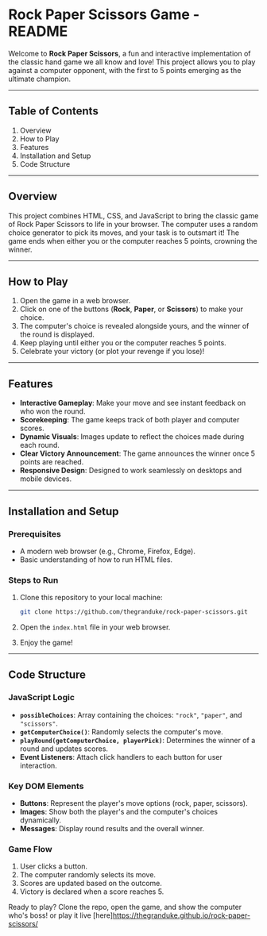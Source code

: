 # Rock Paper Scissors Game - README

Welcome to **Rock Paper Scissors**, a fun and interactive implementation of the classic hand game we all know and love! This project allows you to play against a computer opponent, with the first to 5 points emerging as the ultimate champion.

---

## Table of Contents

1. Overview
2. How to Play
3. Features
4. Installation and Setup
5. Code Structure

---

## Overview

This project combines HTML, CSS, and JavaScript to bring the classic game of Rock Paper Scissors to life in your browser. The computer uses a random choice generator to pick its moves, and your task is to outsmart it! The game ends when either you or the computer reaches 5 points, crowning the winner.

---

## How to Play

1. Open the game in a web browser.
2. Click on one of the buttons (**Rock**, **Paper**, or **Scissors**) to make your choice.
3. The computer's choice is revealed alongside yours, and the winner of the round is displayed.
4. Keep playing until either you or the computer reaches 5 points.
5. Celebrate your victory (or plot your revenge if you lose)!

---

## Features

- **Interactive Gameplay**: Make your move and see instant feedback on who won the round.
- **Scorekeeping**: The game keeps track of both player and computer scores.
- **Dynamic Visuals**: Images update to reflect the choices made during each round.
- **Clear Victory Announcement**: The game announces the winner once 5 points are reached.
- **Responsive Design**: Designed to work seamlessly on desktops and mobile devices.

---

## Installation and Setup

### Prerequisites

- A modern web browser (e.g., Chrome, Firefox, Edge).
- Basic understanding of how to run HTML files.

### Steps to Run

1. Clone this repository to your local machine:
    
    ```bash
    git clone https://github.com/thegranduke/rock-paper-scissors.git
    ```
    
2. Open the `index.html` file in your web browser.
3. Enjoy the game!

---

## Code Structure

### JavaScript Logic

- **`possibleChoices`**: Array containing the choices: `"rock"`, `"paper"`, and `"scissors"`.
- **`getComputerChoice()`**: Randomly selects the computer's move.
- **`playRound(getComputerChoice, playerPick)`**: Determines the winner of a round and updates scores.
- **Event Listeners**: Attach click handlers to each button for user interaction.

### Key DOM Elements

- **Buttons**: Represent the player's move options (rock, paper, scissors).
- **Images**: Show both the player's and the computer's choices dynamically.
- **Messages**: Display round results and the overall winner.

### Game Flow

1. User clicks a button.
2. The computer randomly selects its move.
3. Scores are updated based on the outcome.
4. Victory is declared when a score reaches 5.

Ready to play? Clone the repo, open the game, and show the computer who's boss! or play it live [here]https://thegranduke.github.io/rock-paper-scissors/
